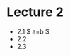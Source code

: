 <script type="text/javascript" src="http://cdn.mathjax.org/mathjax/latest/MathJax.js?config=default"></script>

# Lecture 2
- 2.1 $ a=b $
- 2.2
- 2.3
